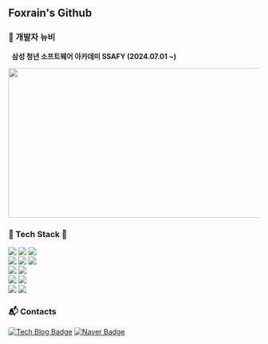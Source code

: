 ## Foxrain's Github
###  🍼 개발자 뉴비
&ensp;**삼성 청년 소프트웨어 아카데미 SSAFY (2024.07.01 ~)**
<br>

<a href="https://www.solve-nyang.com"><img src="https://api.solve-nyang.com/compose/foxrain119" width="600" height="300"/></a>

### 🍳 Tech Stack 🍳

<div> 
  <img src="https://img.shields.io/badge/spring-6DB33F?style=for-the-badge&logo=spring&logoColor=white"> 
  <img src="https://img.shields.io/badge/django-092E20?style=for-the-badge&logo=django&logoColor=white">
  <img src="https://img.shields.io/badge/vue.js-4FC08D?style=for-the-badge&logo=vue.js&logoColor=white"> 
  <br>
  
  <img src="https://img.shields.io/badge/html5-E34F26?style=for-the-badge&logo=html5&logoColor=white"> 
  <img src="https://img.shields.io/badge/css-1572B6?style=for-the-badge&logo=css3&logoColor=white"> 
  <img src="https://img.shields.io/badge/javascript-F7DF1E?style=for-the-badge&logo=javascript&logoColor=black">
  <br>
  
  <img src="https://img.shields.io/badge/node.js-339933?style=for-the-badge&logo=Node.js&logoColor=white">
  <img src="https://img.shields.io/badge/bootstrap-7952B3?style=for-the-badge&logo=bootstrap&logoColor=white">
  <br>

  <img src="https://img.shields.io/badge/mysql-4479A1?style=for-the-badge&logo=mysql&logoColor=white"> 
  <img src="https://img.shields.io/badge/SQLite-003B57.svg?&style=for-the-badge&logo=SQLite&logoColor=white">
  <br>

  <img src="https://img.shields.io/badge/java-007396?style=for-the-badge&logo=java&logoColor=white">
  <img src="https://img.shields.io/badge/python-3776AB?style=for-the-badge&logo=python&logoColor=white">
  
</div>

### :mailbox_with_mail: Contacts
[![Tech Blog Badge](http://img.shields.io/badge/-Tech%20blog-black?style=flat-square&logo=github&link=https://velog.io/@foxrain119/posts)](https://velog.io/@foxrain119/posts)
[![Naver Badge](https://img.shields.io/badge/Naver-03C75A?style=flat-square&logo=Naver&logoColor=white&link=mailto:tjdqls420@naver.com)](mailto:tjdqls420@naver.com)
